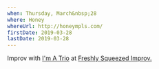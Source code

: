 ```yaml
---
when: Thursday, March&nbsp;28
where: Honey
whereUrl: http://honeympls.com/
firstDate: 2019-03-28
lastDate: 2019-03-28
---
```


Improv with [I'm A Trio][trio] at [Freshly Squeezed Improv.][squeezed]

[trio]: https://www.facebook.com/imatrio/
[squeezed]: https://www.facebook.com/events/303882380295622/
